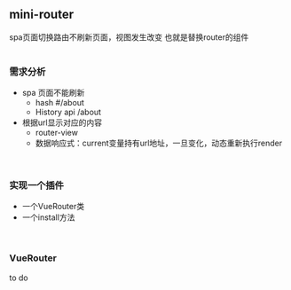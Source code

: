 ## mini-router 
spa页面切换路由不刷新页面，视图发生改变 也就是替换router的组件
<br /><br />

### 需求分析
* spa ⻚⾯不能刷新
  - hash #/about
  - History api /about
* 根据url显示对应的内容
  - router-view
  - 数据响应式：current变量持有url地址，⼀旦变化，动态重新执⾏render

<br />

### 实现一个插件 
* 一个VueRouter类
* 一个install方法

<br />

### VueRouter
to do 
